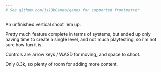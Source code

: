 ```yaml
---
# See github.com/js13kGames/games for supported frontmatter
---
```

An unfinished vertical shoot 'em up.

Pretty much feature complete in terms of systems, but ended up only having time to create a single level, and not much playtesting, so i'm not sure how fun it is.

Controls are arrow keys / WASD for moving, and space to shoot.

Only 8.3k, so plenty of room for adding more content.